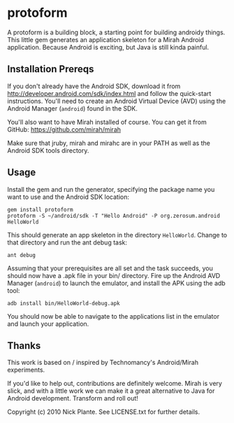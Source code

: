 # protoform

A protoform is a building block, a starting point for building androidy things.
This little gem generates an application skeleton for a Mirah Android
application. Because Android is exciting, but Java is still kinda painful.

## Installation Prereqs

If you don't already have the Android SDK, download it from 
http://developer.android.com/sdk/index.html and follow the quick-start 
instructions. You'll need to create an Android Virtual Device (AVD) using the
Android Manager (`android`) found in the SDK.

You'll also want to have Mirah installed of course. You can get it from
GitHub: https://github.com/mirah/mirah

Make sure that jruby, mirah and mirahc are in your PATH as well as the Android
SDK tools directory.

## Usage

Install the gem and run the generator, specifying the package name you want to
use and the Android SDK location:

    gem install protoform
    protoform -S ~/android/sdk -T "Hello Android" -P org.zerosum.android HelloWorld

This should generate an app skeleton in the directory `HelloWorld`. Change to
that directory and run the ant debug task:

    ant debug

Assuming that your prerequisites are all set and the task succeeds, you should
now have a .apk file in your bin/ directory. Fire up the Android AVD Manager
(`android`) to launch the emulator, and install the APK using the adb tool:

    adb install bin/HelloWorld-debug.apk

You should now be able to navigate to the applications list in the emulator
and launch your application.

## Thanks

This work is based on / inspired by Technomancy's Android/Mirah experiments.

If you'd like to help out, contributions are definitely welcome. Mirah is
very slick, and with a little work we can make it a great alternative to
Java for Android development. Transform and roll out!

Copyright (c) 2010 Nick Plante. See LICENSE.txt for further details.

